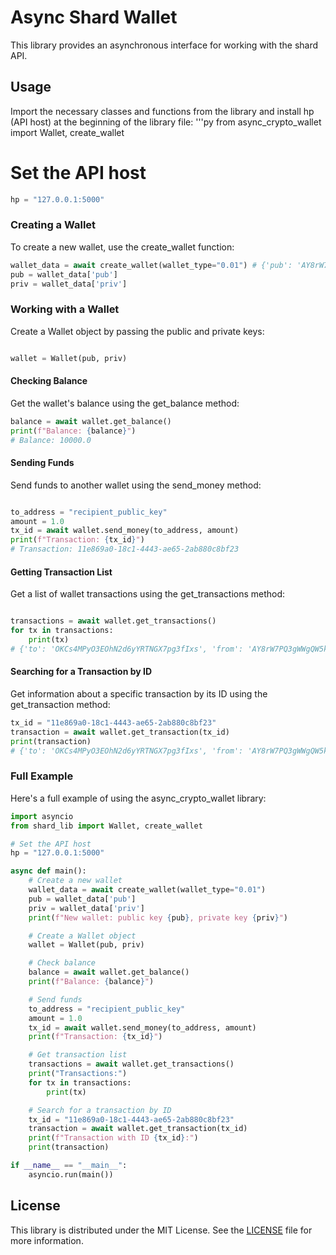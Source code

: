 
# Async Shard Wallet 

This library provides an asynchronous interface for working with the shard API.

## Usage

Import the necessary classes and functions from the library and install hp (API host) at the beginning of the library file:
'''py
from async_crypto_wallet import Wallet, create_wallet

# Set the API host
```py
hp = "127.0.0.1:5000"
```
### Creating a Wallet

To create a new wallet, use the create_wallet function:

```py
wallet_data = await create_wallet(wallet_type="0.01") # {'pub': 'AY8rW7PQ3gWWgQW5kbSVAIoaYeUF8KJy', 'priv': 'YLlZm2TJaeCHMYpv8XeIh8h1NryNOxp0'}
pub = wallet_data['pub']
priv = wallet_data['priv']
```
### Working with a Wallet

Create a Wallet object by passing the public and private keys:

```py

wallet = Wallet(pub, priv)
```
#### Checking Balance

Get the wallet's balance using the get_balance method:

```py
balance = await wallet.get_balance()
print(f"Balance: {balance}")
# Balance: 10000.0
```
#### Sending Funds

Send funds to another wallet using the send_money method:

```py

to_address = "recipient_public_key"
amount = 1.0
tx_id = await wallet.send_money(to_address, amount)
print(f"Transaction: {tx_id}")
# Transaction: 11e869a0-18c1-4443-ae65-2ab880c8bf23
```
#### Getting Transaction List

Get a list of wallet transactions using the get_transactions method:

```py

transactions = await wallet.get_transactions()
for tx in transactions:
    print(tx)
# {'to': 'OKCs4MPyO3EOhN2d6yYRTNGX7pg3fIxs', 'from': 'AY8rW7PQ3gWWgQW5kbSVAIoaYeUF8KJy', 'amount': 1000.0, 'time': '2024-05-18 12:54:05.611640', 'id': '11e869a0-18c1-4443-ae65-2ab880c8bf23'}
```
#### Searching for a Transaction by ID

Get information about a specific transaction by its ID using the get_transaction method:

```py
tx_id = "11e869a0-18c1-4443-ae65-2ab880c8bf23"
transaction = await wallet.get_transaction(tx_id)
print(transaction)
# {'to': 'OKCs4MPyO3EOhN2d6yYRTNGX7pg3fIxs', 'from': 'AY8rW7PQ3gWWgQW5kbSVAIoaYeUF8KJy', 'amount': 1000.0, 'time': '2024-05-18 12:54:05.611640', 'id': '11e869a0-18c1-4443-ae65-2ab880c8bf23'}
```
### Full Example
Here's a full example of using the async_crypto_wallet library:

```py
import asyncio
from shard_lib import Wallet, create_wallet

# Set the API host
hp = "127.0.0.1:5000"

async def main():
    # Create a new wallet
    wallet_data = await create_wallet(wallet_type="0.01")
    pub = wallet_data['pub']
    priv = wallet_data['priv']
    print(f"New wallet: public key {pub}, private key {priv}")

    # Create a Wallet object
    wallet = Wallet(pub, priv)

    # Check balance
    balance = await wallet.get_balance()
    print(f"Balance: {balance}")

    # Send funds
    to_address = "recipient_public_key"
    amount = 1.0
    tx_id = await wallet.send_money(to_address, amount)
    print(f"Transaction: {tx_id}")

    # Get transaction list
    transactions = await wallet.get_transactions()
    print("Transactions:")
    for tx in transactions:
        print(tx)

    # Search for a transaction by ID
    tx_id = "11e869a0-18c1-4443-ae65-2ab880c8bf23"
    transaction = await wallet.get_transaction(tx_id)
    print(f"Transaction with ID {tx_id}:")
    print(transaction)

if __name__ == "__main__":
    asyncio.run(main())
```


## License

This library is distributed under the MIT License. See the [LICENSE](LICENSE) file for more information.
